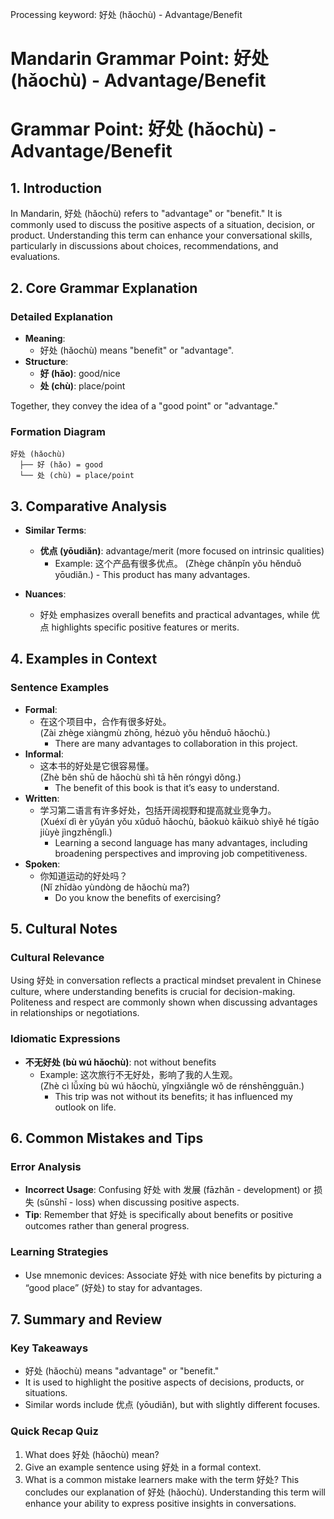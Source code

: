 Processing keyword: 好处 (hǎochù) - Advantage/Benefit
# Mandarin Grammar Point: 好处 (hǎochù) - Advantage/Benefit
# Grammar Point: 好处 (hǎochù) - Advantage/Benefit
## 1. Introduction
In Mandarin, 好处 (hǎochù) refers to "advantage" or "benefit." It is commonly used to discuss the positive aspects of a situation, decision, or product. Understanding this term can enhance your conversational skills, particularly in discussions about choices, recommendations, and evaluations.
## 2. Core Grammar Explanation
### Detailed Explanation
- **Meaning**: 
  - 好处 (hǎochù) means "benefit" or "advantage".
- **Structure**:
  - **好 (hǎo)**: good/nice
  - **处 (chù)**: place/point
   
Together, they convey the idea of a "good point" or "advantage."
### Formation Diagram
```plaintext
好处 (hǎochù)
  ├── 好 (hǎo) = good
  └── 处 (chù) = place/point
```
## 3. Comparative Analysis
- **Similar Terms**:
  - **优点 (yōudiǎn)**: advantage/merit (more focused on intrinsic qualities)
    - Example: 这个产品有很多优点。 (Zhège chǎnpǐn yǒu hěnduō yōudiǎn.) - This product has many advantages.
  
- **Nuances**: 
  - 好处 emphasizes overall benefits and practical advantages, while 优点 highlights specific positive features or merits.
## 4. Examples in Context
### Sentence Examples
- **Formal**:
  - 在这个项目中，合作有很多好处。  
    (Zài zhège xiàngmù zhōng, hézuò yǒu hěnduō hǎochù.)  
    - There are many advantages to collaboration in this project.
- **Informal**:
  - 这本书的好处是它很容易懂。  
    (Zhè běn shū de hǎochù shì tā hěn róngyì dǒng.)  
    - The benefit of this book is that it’s easy to understand.
- **Written**:
  - 学习第二语言有许多好处，包括开阔视野和提高就业竞争力。  
    (Xuéxí dì èr yǔyán yǒu xǔduō hǎochù, bāokuò kāikuò shìyě hé tígāo jiùyè jìngzhēnglì.)  
    - Learning a second language has many advantages, including broadening perspectives and improving job competitiveness.
- **Spoken**:
  - 你知道运动的好处吗？  
    (Nǐ zhīdào yùndòng de hǎochù ma?)  
    - Do you know the benefits of exercising?
## 5. Cultural Notes
### Cultural Relevance
Using 好处 in conversation reflects a practical mindset prevalent in Chinese culture, where understanding benefits is crucial for decision-making. Politeness and respect are commonly shown when discussing advantages in relationships or negotiations.
### Idiomatic Expressions
- **不无好处 (bù wú hǎochù)**: not without benefits
  - Example: 这次旅行不无好处，影响了我的人生观。  
    (Zhè cì lǚxíng bù wú hǎochù, yǐngxiǎngle wǒ de rénshēngguān.)  
    - This trip was not without its benefits; it has influenced my outlook on life.
## 6. Common Mistakes and Tips
### Error Analysis
- **Incorrect Usage**: Confusing 好处 with 发展 (fāzhǎn - development) or 损失 (sǔnshī - loss) when discussing positive aspects.
- **Tip**: Remember that 好处 is specifically about benefits or positive outcomes rather than general progress.
### Learning Strategies
- Use mnemonic devices: Associate 好处 with nice benefits by picturing a “good place” (好处) to stay for advantages.
## 7. Summary and Review
### Key Takeaways
- 好处 (hǎochù) means "advantage" or "benefit."
- It is used to highlight the positive aspects of decisions, products, or situations.
- Similar words include 优点 (yōudiǎn), but with slightly different focuses.
### Quick Recap Quiz
1. What does 好处 (hǎochù) mean?
2. Give an example sentence using 好处 in a formal context.
3. What is a common mistake learners make with the term 好处? 
This concludes our explanation of 好处 (hǎochù). Understanding this term will enhance your ability to express positive insights in conversations.
